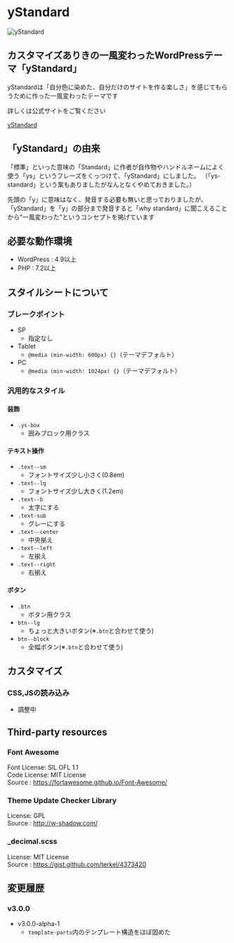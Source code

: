 # yStandard

![yStandard](./screenshot.png "yStandard")

## カスタマイズありきの一風変わったWordPressテーマ「yStandard」

yStandardは「自分色に染めた、自分だけのサイトを作る楽しさ」を感じてもらうために作った一風変わったテーマです

詳しくは公式サイトをご覧ください

[yStandard](https://wp-ystandard.com/)

## 「yStandard」の由来

「標準」といった意味の「Standard」に作者が自作物やハンドルネームによく使う「ys」というフレーズをくっつけて、「yStandard」にしました。
（「ys-standard」という案もありましたがなんとなくやめておきました。）

先頭の「y」に意味はなく、発音する必要も無いと思っておりましたが、「yStandard」を「y」の部分まで発音すると「why standard」に聞こえることから"一風変わった"というコンセプトを掲げています

## 必要な動作環境

- WordPress : 4.9以上
- PHP : 7.2以上

## スタイルシートについて

### ブレークポイント

- SP
  - 指定なし
- Tablet
  - `@media (min-width: 600px) {}`（テーマデフォルト）
- PC
  - `@media (min-width: 1024px) {}`（テーマデフォルト）

### 汎用的なスタイル

#### 装飾

- `.ys-box`
  - 囲みブロック用クラス

#### テキスト操作

- `.text--sm`
  - フォントサイズ少し小さく(0.8em)
- `.text--lg`
  - フォントサイズ少し大きく(1.2em)
- `.text--b`
  - 太字にする
- `.text-sub`
  - グレーにする
- `.text--center`
  - 中央揃え
- `.text--left`
  - 左揃え
- `.text--right`
  - 右揃え

#### ボタン

- `.btn`
  - ボタン用クラス
- `btn--lg`
  - ちょっと大きいボタン(※`.btn`と合わせて使う)
- `btn--block`
  - 全幅ボタン(※`.btn`と合わせて使う)


## カスタマイズ

### CSS,JSの読み込み

- 調整中

## Third-party resources

### Font Awesome

Font License: SIL OFL 1.1  
Code License: MIT License  
Source      : <https://fortawesome.github.io/Font-Awesome/>

### Theme Update Checker Library

License: GPL  
Source : <http://w-shadow.com/>


### \_decimal.scss

License: MIT License  
Source : <https://gist.github.com/terkel/4373420>

## 変更履歴

### v3.0.0

- v3.0.0-alpha-1
  - `template-parts`内のテンプレート構造をほぼ固めた
